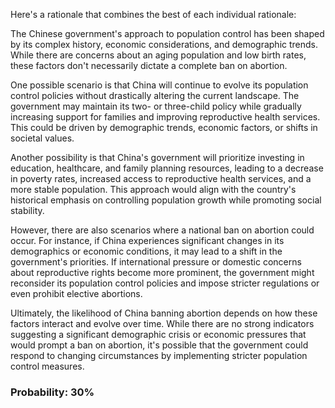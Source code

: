 Here's a rationale that combines the best of each individual rationale:

The Chinese government's approach to population control has been shaped by its complex history, economic considerations, and demographic trends. While there are concerns about an aging population and low birth rates, these factors don't necessarily dictate a complete ban on abortion.

One possible scenario is that China will continue to evolve its population control policies without drastically altering the current landscape. The government may maintain its two- or three-child policy while gradually increasing support for families and improving reproductive health services. This could be driven by demographic trends, economic factors, or shifts in societal values.

Another possibility is that China's government will prioritize investing in education, healthcare, and family planning resources, leading to a decrease in poverty rates, increased access to reproductive health services, and a more stable population. This approach would align with the country's historical emphasis on controlling population growth while promoting social stability.

However, there are also scenarios where a national ban on abortion could occur. For instance, if China experiences significant changes in its demographics or economic conditions, it may lead to a shift in the government's priorities. If international pressure or domestic concerns about reproductive rights become more prominent, the government might reconsider its population control policies and impose stricter regulations or even prohibit elective abortions.

Ultimately, the likelihood of China banning abortion depends on how these factors interact and evolve over time. While there are no strong indicators suggesting a significant demographic crisis or economic pressures that would prompt a ban on abortion, it's possible that the government could respond to changing circumstances by implementing stricter population control measures.

### Probability: 30%